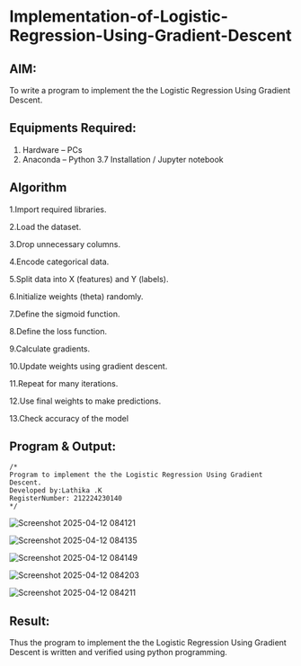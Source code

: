 # Implementation-of-Logistic-Regression-Using-Gradient-Descent

## AIM:
To write a program to implement the the Logistic Regression Using Gradient Descent.

## Equipments Required:
1. Hardware – PCs
2. Anaconda – Python 3.7 Installation / Jupyter notebook

## Algorithm
1.Import required libraries.

2.Load the dataset.

3.Drop unnecessary columns.

4.Encode categorical data.

5.Split data into X (features) and Y (labels).

6.Initialize weights (theta) randomly.

7.Define the sigmoid function.

8.Define the loss function.

9.Calculate gradients.

10.Update weights using gradient descent.

11.Repeat for many iterations.

12.Use final weights to make predictions.

13.Check accuracy of the model 

## Program & Output:
```
/*
Program to implement the the Logistic Regression Using Gradient Descent.
Developed by:Lathika .K
RegisterNumber: 212224230140
*/
```
![Screenshot 2025-04-12 084121](https://github.com/user-attachments/assets/248b16fb-e0e9-4fc5-afdf-95ca6fedcae7)

![Screenshot 2025-04-12 084135](https://github.com/user-attachments/assets/99b4027d-1395-41b5-a1de-f9d35abe9586)

![Screenshot 2025-04-12 084149](https://github.com/user-attachments/assets/b1e8c5ab-2a83-45c0-ac9e-7812effb275b)

![Screenshot 2025-04-12 084203](https://github.com/user-attachments/assets/c9e2bd58-8235-4017-a6ee-093645d2886b)

![Screenshot 2025-04-12 084211](https://github.com/user-attachments/assets/8de68349-803d-487f-878d-ce023d01f15a)



## Result:
Thus the program to implement the the Logistic Regression Using Gradient Descent is written and verified using python programming.

